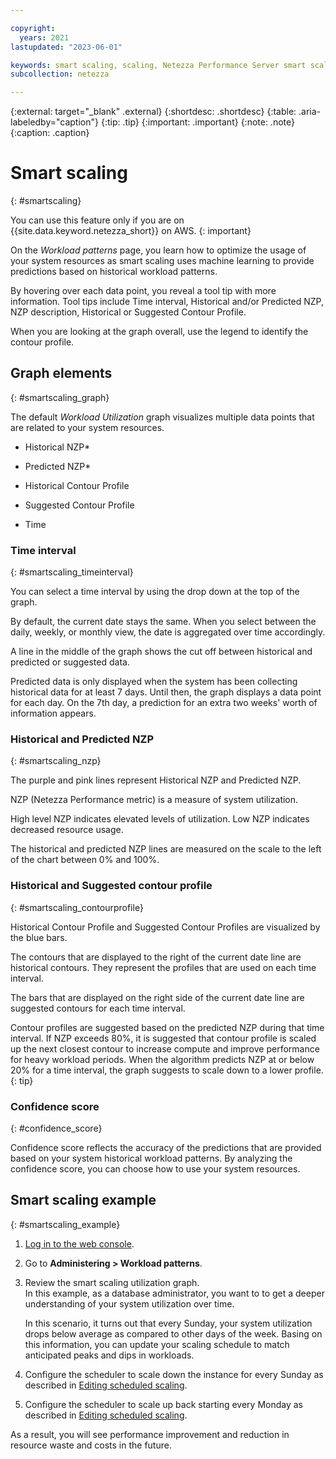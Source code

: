 ```yaml
---

copyright:
  years: 2021
lastupdated: "2023-06-01"

keywords: smart scaling, scaling, Netezza Performance Server smart scaling,
subcollection: netezza

---
```


{:external: target="_blank" .external}
{:shortdesc: .shortdesc}
{:table: .aria-labeledby="caption"}
{:tip: .tip}
{:important: .important}
{:note: .note}
{:caption: .caption}

# Smart scaling
{: #smartscaling}

You can use this feature only if you are on {{site.data.keyword.netezza_short}} on AWS.
{: important}

On the _Workload patterns_ page, you learn how to optimize the usage of your system resources as smart scaling uses machine learning to provide predictions based on historical workload patterns.

By hovering over each data point, you reveal a tool tip with more information. Tool tips include Time interval, Historical and/or Predicted NZP, NZP description, Historical or Suggested Contour Profile.

When you are looking at the graph overall, use the legend to identify the contour profile.

## Graph elements
{: #smartscaling_graph}

The default *Workload Utilization* graph visualizes multiple data points that are related to your system resources.

- Historical NZP*

- Predicted NZP*

- Historical Contour Profile

- Suggested Contour Profile

- Time

### Time interval
{: #smartscaling_timeinterval}

You can select a time interval by using the drop down at the top of the graph.

By default, the current date stays the same. When you select between the daily, weekly, or monthly view, the date is aggregated over time accordingly.

A line in the middle of the graph shows the cut off between historical and predicted or suggested data.

Predicted data is only displayed when the system has been collecting historical data for at least 7 days. Until then, the graph displays a data point for each day. On the 7th day, a prediction for an extra two weeks' worth of information appears.

### Historical and Predicted NZP
{: #smartscaling_nzp}

The purple and pink lines represent Historical NZP and Predicted NZP.

NZP (Netezza Performance metric) is a measure of system utilization.

High level NZP indicates elevated levels of utilization. Low NZP indicates decreased resource usage.

The historical and predicted NZP lines are measured on the scale to the left of the chart between 0% and 100%.

### Historical and Suggested contour profile
{: #smartscaling_contourprofile}

Historical Contour Profile and Suggested Contour Profiles are visualized by the blue bars.

The contours that are displayed to the right of the current date line are historical contours. They represent the profiles that are used on each time interval.

The bars that are displayed on the right side of the current date line are suggested contours for each time interval.

Contour profiles are suggested based on the predicted NZP during that time interval. If NZP exceeds 80%, it is suggested that contour profile is scaled up the next closest contour to increase compute and improve performance for heavy workload periods. When the algorithm predicts NZP at or below 20% for a time interval, the graph suggests to scale down to a lower profile.
{: tip}

### Confidence score
{: #confidence_score}

Confidence score reflects the accuracy of the predictions that are provided based on your system historical workload patterns. By analyzing the confidence score, you can choose how to use your system resources.

## Smart scaling example
{: #smartscaling_example}

1. [Log in to the web console](/docs/netezza?topic=netezza-getstarted-console).
1. Go to **Administering > Workload patterns**.  
1. Review the smart scaling utilization graph.   
   In this example, as a database administrator, you want to to get a deeper understanding of your system utilization over time.
   
   In this scenario, it turns out that every Sunday, your system utilization drops below average as compared to other days of the week. Basing on this information, you can update your scaling schedule to match anticipated peaks and dips in workloads.

1. Configure the scheduler to scale down the instance for every Sunday as described in [Editing scheduled scaling](/docs/netezza?topic=netezza-scaling-console#scaling-console-editing).
1. Configure the scheduler to scale up back starting every Monday as described in [Editing scheduled scaling](/docs/netezza?topic=netezza-scaling-console#scaling-console-editing).

As a result, you will see performance improvement and reduction in resource waste and costs in the future.